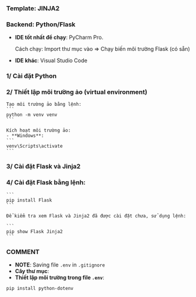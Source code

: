 ﻿### Template: JINJA2

### Backend: Python/Flask

- **IDE tốt nhất để chạy**: PyCharm Pro.

  Cách chạy: Import thư mục vào => Chạy biến môi trường Flask (có sẵn)

- **IDE khác**: Visual Studio Code

### 1/ Cài đặt Python

### 2/ Thiết lập môi trường ảo (virtual environment)

    Tạo môi trường ảo bằng lệnh: 
    ```
    python -m venv venv
    ```

    Kích hoạt môi trường ảo: 
    - **Windows**: 
    ```
    venv\Scripts\activate
    ```

### 3/ Cài đặt Flask và Jinja2

### 4/ Cài đặt Flask bằng lệnh:

    ```
    pip install Flask
    ```

    Để kiểm tra xem Flask và Jinja2 đã được cài đặt chưa, sử dụng lệnh:

    ```
    pip show Flask Jinja2
    ```

### COMMENT
- **NOTE**: Saving file `.env` in `.gitignore`
- **Cây thư mục**:  
- **Thiết lập môi trường trong file `.env`**:  
```bash
pip install python-dotenv
